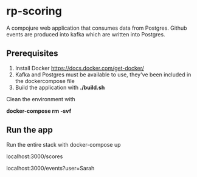 # rp-scoring

A compojure web application that consumes data from Postgres. Github events are produced into kafka which are written into Postgres.

## Prerequisites

1. Install Docker https://docs.docker.com/get-docker/
2. Kafka and Postgres must be available to use, they've been included in the dockercompose file
3. Build the application with **./build.sh**

Clean the environment with

**docker-compose rm -svf**

## Run the app

 Run the entire stack with docker-compose up

localhost:3000/scores

localhost:3000/events?user=Sarah